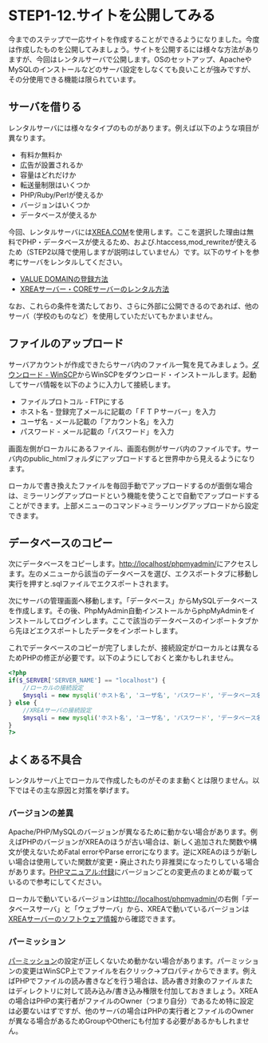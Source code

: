 # STEP1-12.サイトを公開してみる

今までのステップで一応サイトを作成することができるようになりました。今度は作成したものを公開してみましょう。サイトを公開するには様々な方法がありますが、今回はレンタルサーバで公開します。OSのセットアップ、ApacheやMySQLのインストールなどのサーバ設定をしなくても良いことが強みですが、その分使用できる機能は限られています。

## サーバを借りる

レンタルサーバには様々なタイプのものがあります。例えば以下のような項目が異なります。

* 有料か無料か
 * 広告が設置されるか
* 容量はどれだけか
* 転送量制限はいくつか
* PHP/Ruby/Perlが使えるか
 * バージョンはいくつか
* データベースが使えるか

今回、レンタルサーバには[XREA.COM](http://www.xrea.com/signup/)を使用します。ここを選択した理由は無料でPHP・データベースが使えるため、および.htaccess,mod_rewriteが使えるため（STEP2以降で使用しますが説明はしていません）です。以下のサイトを参考にサーバをレンタルしてください。

* [VALUE DOMAINの登録方法](http://www.xrea-core.com/category1/entry3.html)
* [XREAサーバー・COREサーバーのレンタル方法](http://www.xrea-core.com/category1/entry6.html)

なお、これらの条件を満たしており、さらに外部に公開できるのであれば、他のサーバ（学校のものなど）を使用していただいてもかまいません。

## ファイルのアップロード

サーバアカウントが作成できたらサーバ内のファイル一覧を見てみましょう。[ダウンロード - WinSCP](http://sourceforge.jp/projects/winscp/releases/)からWinSCPをダウンロード・インストールします。起動してサーバ情報を以下のように入力して接続します。

* ファイルプロトコル - FTPにする
* ホスト名 - 登録完了メールに記載の「ＦＴＰサーバー」を入力
* ユーザ名 - メール記載の「アカウント名」を入力
* パスワード - メール記載の「パスワード」を入力

画面左側がローカルにあるファイル、画面右側がサーバ内のファイルです。サーバ内のpublic_htmlフォルダにアップロードすると世界中から見えるようになります。

ローカルで書き換えたファイルを毎回手動でアップロードするのが面倒な場合は、ミラーリングアップロードという機能を使うことで自動でアップロードすることができます。上部メニューのコマンド→ミラーリングアップロードから設定できます。

## データベースのコピー

次にデータベースをコピーします。[http://localhost/phpmyadmin/](http://localhost/phpmyadmin/)にアクセスします。左のメニューから該当のデータベースを選び、エクスポートタブに移動し実行を押すと.sqlファイルでエクスポートされます。

次にサーバの管理画面へ移動します。「データベース」からMySQLデータベースを作成します。その後、PhpMyAdmin自動インストールからphpMyAdminをインストールしてログインします。ここで該当のデータベースのインポートタブから先ほどエクスポートしたデータをインポートします。

これでデータベースのコピーが完了しましたが、接続設定がローカルとは異なるためPHPの修正が必要です。以下のようにしておくと楽かもしれません。

```php
<?php
if($_SERVER['SERVER_NAME'] == "localhost") {
	//ローカルの接続設定
	$mysqli = new mysqli('ホスト名', 'ユーザ名', 'パスワード', 'データベース名');
} else {
	//XREAサーバの接続設定
	$mysqli = new mysqli('ホスト名', 'ユーザ名', 'パスワード', 'データベース名');
}
?>
```

## よくある不具合

レンタルサーバ上でローカルで作成したものがそのまま動くとは限りません。以下ではその主な原因と対策を挙げます。

### バージョンの差異

Apache/PHP/MySQLのバージョンが異なるために動かない場合があります。例えばPHPのバージョンがXREAのほうが古い場合は、新しく追加された関数や構文が使えないためFatal errorやParse errorになります。逆にXREAのほうが新しい場合は使用していた関数が変更・廃止されたり非推奨になったりしている場合があります。[PHPマニュアル:付録](http://us1.php.net/manual/ja/appendices.php)にバージョンごとの変更点のまとめが載っているので参考にしてください。

ローカルで動いているバージョンは[http://localhost/phpmyadmin/](http://localhost/phpmyadmin/)の右側「データベースサーバ」と「ウェブサーバ」から、XREAで動いているバージョンは[XREAサーバーのソフトウェア情報](http://www.value-domain.com/xreaip.php)から確認できます。

### パーミッション

[パーミッション](http://e-words.jp/w/E38391E383BCE3839FE38383E382B7E383A7E383B3.html)の設定が正しくないため動かない場合があります。パーミッションの変更はWinSCP上でファイルを右クリック→プロパティからできます。例えばPHPでファイルの読み書きなどを行う場合は、読み書き対象のファイルまたはディレクトリに対して読み込み/書き込み権限を付加しておきましょう。XREAの場合はPHPの実行者がファイルのOwner（つまり自分）であるため特に設定は必要ないはずですが、他のサーバの場合はPHPの実行者とファイルのOwnerが異なる場合があるためGroupやOtherにも付加する必要があるかもしれません。
